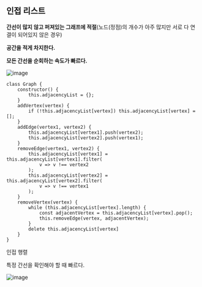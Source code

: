 ## 인접 리스트
**간선이 많지 않고 퍼져있는 그래프에 적절**(노드(정점)의 개수가 아주 많지만 서로 다 연결이 되어있지 않은 경우)

**공간을 적게 차지한다.**

**모든 간선을 순회하는 속도가 빠르다.**

![image](https://github.com/jhchoi1182/next-blog/assets/116577489/109d6122-5600-4896-8d7d-56070ad55ced)

```
class Graph {
    constructor() {
        this.adjacencyList = {};
    }
    addVertex(vertex) {
        if (!this.adjacencyList[vertex]) this.adjacencyList[vertex] = [];
    }
    addEdge(vertex1, vertex2) {
        this.adjacencyList[vertex1].push(vertex2);
        this.adjacencyList[vertex2].push(vertex1);
    }
    removeEdge(vertex1, vertex2) {
        this.adjacencyList[vertex1] = this.adjacencyList[vertex1].filter(
            v => v !== vertex2
        );
        this.adjacencyList[vertex2] = this.adjacencyList[vertex2].filter(
            v => v !== vertex1
        );
    }
    removeVertex(vertex) {
        while (this.adjacencyList[vertex].length) {
            const adjacentVertex = this.adjacencyList[vertex].pop();
            this.removeEdge(vertex, adjacentVertex);
        }
        delete this.adjacencyList[vertex]
    }
}
```

인접 행렬

특정 간선을 확인해야 할 때 빠르다.

![image](https://github.com/jhchoi1182/next-blog/assets/116577489/551e0462-051c-47a4-b858-7baa8d2afd92)